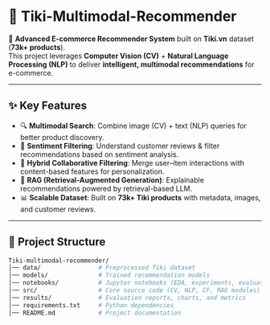 # 🛒 Tiki-Multimodal-Recommender  

🚀 **Advanced E-commerce Recommender System** built on **Tiki.vn** dataset (**73k+ products**).  
This project leverages **Computer Vision (CV)** + **Natural Language Processing (NLP)** to deliver **intelligent, multimodal recommendations** for e-commerce.  

---

## ✨ Key Features  

- 🔍 **Multimodal Search**: Combine image (CV) + text (NLP) queries for better product discovery.  
- 💬 **Sentiment Filtering**: Understand customer reviews & filter recommendations based on sentiment analysis.  
- 🤝 **Hybrid Collaborative Filtering**: Merge user–item interactions with content-based features for personalization.  
- 🧠 **RAG (Retrieval-Augmented Generation)**: Explainable recommendations powered by retrieval-based LLM.  
- 📊 **Scalable Dataset**: Built on **73k+ Tiki products** with metadata, images, and customer reviews.  

---

## 📂 Project Structure  

```bash
Tiki-multimodal-recommender/
│── data/                # Preprocessed Tiki dataset
│── models/              # Trained recommendation models
│── notebooks/           # Jupyter notebooks (EDA, experiments, evaluation)
│── src/                 # Core source code (CV, NLP, CF, RAG modules)
│── results/             # Evaluation reports, charts, and metrics
│── requirements.txt     # Python dependencies
│── README.md            # Project documentation
